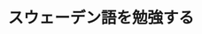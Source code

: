 ---
title: スウェーデン語を勉強する
layout: layouts/article.liquid
permalink: /ja/international-students/studying-swedish.html
tags: international-students
sideNavOrder: 2
---